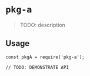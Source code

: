 # `pkg-a`

> TODO: description

## Usage

```
const pkgA = require('pkg-a');

// TODO: DEMONSTRATE API
```

